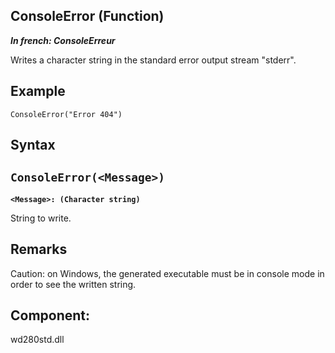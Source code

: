 
## ConsoleError (Function)

***In french: ConsoleErreur***



<a name="XUse"></a>
<a name="Use"></a>
<a name="description"></a>
Writes a character string in the standard error output stream "stderr".
<a name="Example1"></a>
<a name="sample_code"></a>

## Example


```wl
ConsoleError("Error 404")
```

<a name="XSYNTAX"></a>

## Syntax
<a name="SYNTAX1"></a>

`ConsoleError(<Message>)`
---

**`<Message>: (Character string)`**

String to write. 



<a name="NOTE0"></a>
<a name="NOTE0_1"></a>

## Remarks
Caution: on Windows, the generated executable must be in console mode in order to see the written string.

<a name="XComponent"></a>

## Component:
wd280std.dll
